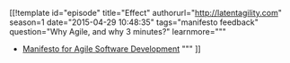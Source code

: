 [[!template id="episode"
title="Effect"
authorurl="http://latentagility.com"
season=1
date="2015-04-29 10:48:35"
tags="manifesto feedback"
question="Why Agile, and why 3 minutes?"
learnmore="""
- [Manifesto for Agile Software Development](http://agilemanifesto.org)
"""
]]
